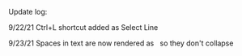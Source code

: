 Update log:

9/22/21
Ctrl+L shortcut added as Select Line

9/23/21
Spaces in text are now rendered as &nbsp; so they don't collapse